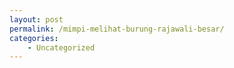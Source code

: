 ```yaml
---
layout: post
permalink: /mimpi-melihat-burung-rajawali-besar/
categories:
    - Uncategorized
---
```


